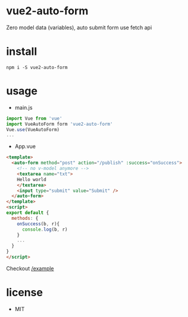 # vue2-auto-form
Zero model data (variables), auto submit form use fetch api

# install
`npm i -S vue2-auto-form`

# usage

- main.js
```js
import Vue from 'vue'
import VueAutoForm form 'vue2-auto-form'
Vue.use(VueAutoForm)
...
```

- App.vue

```html
<template>
  <auto-form method="post" action="/publish" :success="onSuccess">
    <!-- no v-model anymore -->
    <textarea name="txt">
    Hello world
    </textarea>
    <input type="submit" value="Submit" />
  </auto-form>
</template>
<script>
export default {
  methods: {
    onSuccess(b, r){
      console.log(b, r)
    }
    ...
  }
}
</script>
```

Checkout [/example](example)

# license
- MIT